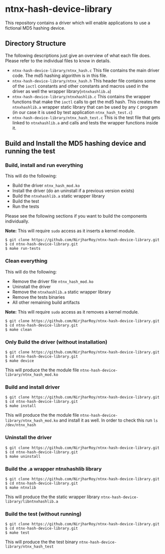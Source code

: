 # ntnx-hash-device-library
This repository contains a driver which will enable applications to use a fictional MD5 hashing device.

Directory Structure
-----------------------------------------
The following descriptions just give an overview of what each file does. Please refer to the individual files to know in details.
- ```ntnx-hash-device-library/ntnx_hash.c``` This file contains the main driver code. The md5 hashing algorithm is in this file.
- ```ntnx-hash-device-library/ntnx_hash.h``` This header file contains some of the ```ioctl``` constants and other constants and macros used in the driver as well the wrapper library(```ntnxhashlib.a```)
- ```ntnx-hash-device-library/ntnxhashlib.c``` This contains the wrapper functions that make the ```ioctl``` calls to get the md5 hash. This creates the ```ntnxhashlib.a``` wrapper static library that can be used by any ```C``` program (in our case it is used by test application ```ntnx_hash_test.c```)
- ```ntnx-hash-device-library/ntnx_hash_test.c``` This is the test file that gets linked to ```ntnxhashlib.a``` and calls and tests the wrapper functions inside it.

Build and Install the MD5 hashing device and running the test
-----------------------------------------
### Build, install and run everything
This will do the following:
- Build the driver ```ntnx_hash_mod.ko```
- Install the driver (do an uninstall if a previous version exists)
- Build the ```ntnxhashlib.a``` static wrapper library
- Build the test
- Run the tests

Please see the following sections if you want to build the components individually.

**Note:** This will require ```sudo``` access as it inserts a kernel module.

```
$ git clone https://github.com/NirjharRoy/ntnx-hash-device-library.git
$ cd ntnx-hash-device-library.git
$ make run-tests
```

### Clean everything
This will do the following:
- Remove the driver file ```ntnx_hash_mod.ko```
- Uninstall the driver
- Remove the ```ntnxhashlib.a``` static wrapper library
- Remove the tests binaries
- All other remaining build artifacts

**Note:** This will require ```sudo``` access as it removes a kernel module.
```
$ git clone https://github.com/NirjharRoy/ntnx-hash-device-library.git
$ cd ntnx-hash-device-library.git
$ make clean
```


### Only Build the driver (without installation)
```
$ git clone https://github.com/NirjharRoy/ntnx-hash-device-library.git
$ cd ntnx-hash-device-library.git
$ make device
```
This will produce the the module file ```ntnx-hash-device-library/ntnx_hash_mod.ko```

### Build and install driver
```
$ git clone https://github.com/NirjharRoy/ntnx-hash-device-library.git
$ cd ntnx-hash-device-library.git
$ make install
```
This will produce the the module file ```ntnx-hash-device-library/ntnx_hash_mod.ko``` and install it as well. In order to check this run ```ls /dev/ntnx_hash```

### Uninstall the driver
```
$ git clone https://github.com/NirjharRoy/ntnx-hash-device-library.git
$ cd ntnx-hash-device-library.git
$ make uninstall
```

### Build the .a wrapper ntnxhashlib library
```
$ git clone https://github.com/NirjharRoy/ntnx-hash-device-library.git
$ cd ntnx-hash-device-library.git
$ make ntnxlib
```

This will produce the the static wrapper library ```ntnx-hash-device-library/libntnxhashlib.a```

### Build the test (without running)
```
$ git clone https://github.com/NirjharRoy/ntnx-hash-device-library.git
$ cd ntnx-hash-device-library.git
$ make test
```
This will produce the the test binary ```ntnx-hash-device-library/ntnx_hash_test```
